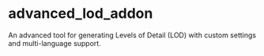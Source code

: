 # advanced_lod_addon
An advanced tool for generating Levels of Detail (LOD) with custom settings and multi-language support.
